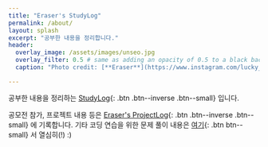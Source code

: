 ```yaml
---
title: "Eraser's StudyLog"
permalink: /about/
layout: splash
excerpt: "공부한 내용을 정리합니다."
header:
  overlay_image: /assets/images/unseo.jpg
  overlay_filter: 0.5 # same as adding an opacity of 0.5 to a black background
  caption: "Photo credit: [**Eraser**](https://www.instagram.com/lucky_sevendays/)"

---
```






 공부한 내용을 정리하는 [StudyLog](https://sirzzang.github.io/){: .btn .btn--inverse .btn--small} 입니다. 

 공모전 참가, 프로젝트 내용 등은  [Eraser's ProjectLog](https://projectlog-eraser.tistory.com/){: .btn .btn--inverse .btn--small} 에 기록합니다. 기타 코딩 연습을 위한 문제 풀이 내용은 [여기](https://pslog-eraser.tistory.com/){: .btn btn--small} 서 열심히(!) :)
